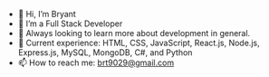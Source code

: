 - 👋 Hi, I’m Bryant
- 👀 I’m a Full Stack Developer
- 👀 Always looking to learn more about development in general.
- 🌱 Current experience: HTML, CSS, JavaScript, React.js, Node.js, Express.js, MySQL, MongoDB, C#, and Python
- 📫 How to reach me: brt9029@gmail.com

<!---
brt9029/brt9029 is a ✨ special ✨ repository because its `README.md` (this file) appears on your GitHub profile.
You can click the Preview link to take a look at your changes.
--->
